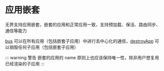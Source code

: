# 应用嵌套

无界支持应用嵌套，嵌套的应用和正常应用一致，支持预加载、保活、路由同步、通信等能力

[bus](/api/bus.html#bus) 可以在所有应用（包括嵌套子应用）中进行去中心化的通信，[destroyApp](/api/destroyApp.html#destroyapp) 可以销毁任何子应用（包括嵌套子应用）

::: warning 警告
嵌套的应用的 name 原则上也应该保持唯一性，除非用户想复用已经渲染的子应用
:::
